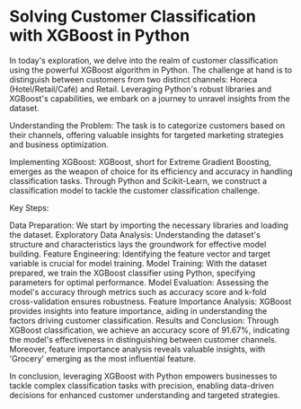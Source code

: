 # Solving Customer Classification with XGBoost in Python

In today's exploration, we delve into the realm of customer classification using the powerful XGBoost algorithm in Python. The challenge at hand is to distinguish between customers from two distinct channels: Horeca (Hotel/Retail/Café) and Retail. Leveraging Python's robust libraries and XGBoost's capabilities, we embark on a journey to unravel insights from the dataset.

Understanding the Problem:
The task is to categorize customers based on their channels, offering valuable insights for targeted marketing strategies and business optimization.

Implementing XGBoost:
XGBoost, short for Extreme Gradient Boosting, emerges as the weapon of choice for its efficiency and accuracy in handling classification tasks. Through Python and Scikit-Learn, we construct a classification model to tackle the customer classification challenge.

Key Steps:

Data Preparation: We start by importing the necessary libraries and loading the dataset.
Exploratory Data Analysis: Understanding the dataset's structure and characteristics lays the groundwork for effective model building.
Feature Engineering: Identifying the feature vector and target variable is crucial for model training.
Model Training: With the dataset prepared, we train the XGBoost classifier using Python, specifying parameters for optimal performance.
Model Evaluation: Assessing the model's accuracy through metrics such as accuracy score and k-fold cross-validation ensures robustness.
Feature Importance Analysis: XGBoost provides insights into feature importance, aiding in understanding the factors driving customer classification.
Results and Conclusion:
Through XGBoost classification, we achieve an accuracy score of 91.67%, indicating the model's effectiveness in distinguishing between customer channels. Moreover, feature importance analysis reveals valuable insights, with 'Grocery' emerging as the most influential feature.

In conclusion, leveraging XGBoost with Python empowers businesses to tackle complex classification tasks with precision, enabling data-driven decisions for enhanced customer understanding and targeted strategies.


